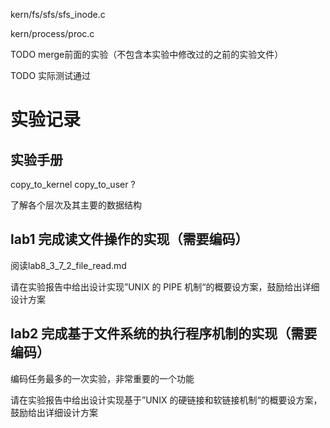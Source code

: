 kern/fs/sfs/sfs_inode.c

kern/process/proc.c 

TODO merge前面的实验（不包含本实验中修改过的之前的实验文件）

TODO 实际测试通过

# 实验记录

## 实验手册

copy_to_kernel copy_to_user ?

了解各个层次及其主要的数据结构

## lab1 完成读文件操作的实现（需要编码）

阅读lab8_3_7_2_file_read.md

请在实验报告中给出设计实现”UNIX 的 PIPE 机制“的概要设方案，鼓励给出详细设计方案

## lab2 完成基于文件系统的执行程序机制的实现（需要编码）

编码任务最多的一次实验，非常重要的一个功能

请在实验报告中给出设计实现基于”UNIX 的硬链接和软链接机制“的概要设方案，鼓励给出详细设计方案